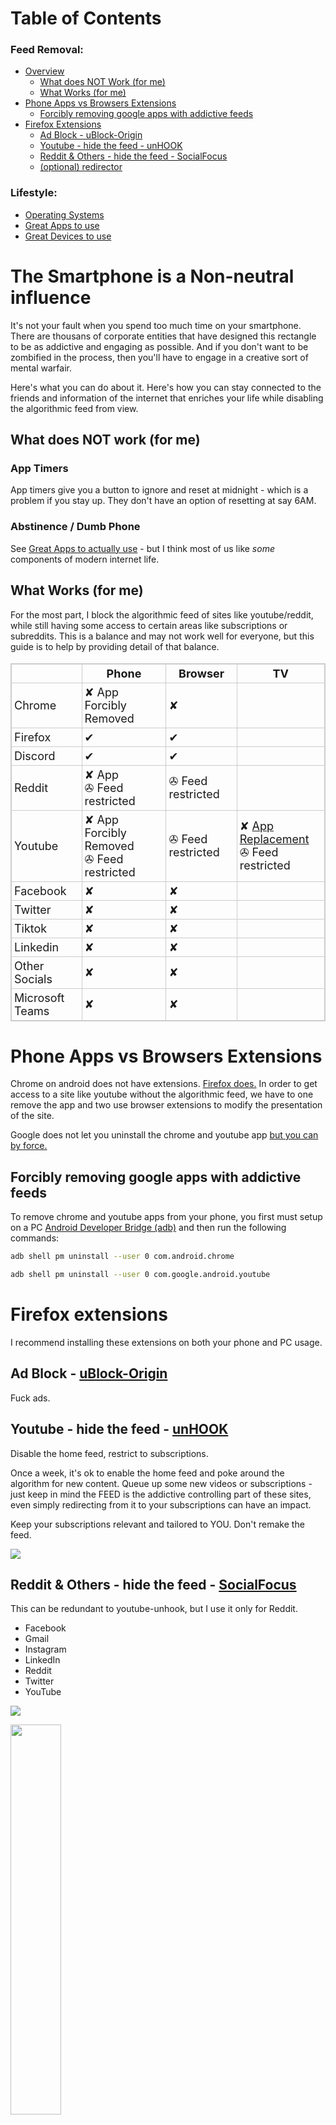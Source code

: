 # Table of Contents
### Feed Removal: 
- [Overview](#the-smartphone-is-a-non-neutral-influence)
    - [What does NOT Work (for me)](#what-does-not-work-for-me)
    - [What Works (for me)](#what-works-for-me)
- [Phone Apps vs Browsers Extensions](#phone-apps-vs-browsers-extensions)
    - [Forcibly removing google apps with addictive feeds](#removing-google-apps)
- [Firefox Extensions](#firefox-extensions)
    - [Ad Block - uBlock-Origin](#ad-block---ublock-origin)
    - [Youtube - hide the feed - unHOOK](#youtube---hide-the-feed---unhook)
    - [Reddit & Others - hide the feed - SocialFocus](#reddit--others---hide-the-feed---socialfocus)
    - [(optional) redirector](#optional-redirector)

### Lifestyle:
- [Operating Systems](#operating-system---ditching-windows)
- [Great Apps to use](#great-apps-to-actually-use)
- [Great Devices to use](#great-devices-to-use-that-arent-a-smartphone)

# The Smartphone is a Non-neutral influence

It's not your fault when you spend too much time on your smartphone. There are thousans of corporate entities that have designed this rectangle to be as addictive and engaging as possible. And if you don't want to be zombified in the process, then you'll have to engage in a creative sort of mental warfair. 

Here's what you can do about it. Here's how you can stay connected to the friends and information of the internet that enriches your life while disabling the algorithmic feed from view. 

## What does NOT work (for me)

### App Timers
App timers give you a button to ignore and reset at midnight - which is a problem if you stay up. They don't have an option of resetting at say 6AM. 

### Abstinence / Dumb Phone

See [Great Apps to actually use](#great-apps-to-actually-use) - but I think most of us like <i>some</i> components of modern internet life.

## What Works (for me)

For the most part, I block the algorithmic feed of sites like youtube/reddit, while still having some access to certain areas like subscriptions or subreddits. This is a balance and may not work well for everyone, but this guide is to help by providing detail of that balance.

<table style="font-size:18px; border-collapse: collapse; border: 1px solid #ccc;">
  <tr>
    <th style="border: 1px solid #ccc; padding: 4px;"></th>
    <th style="border: 1px solid #ccc; padding: 4px;">Phone</th>
    <th style="border: 1px solid #ccc; padding: 4px;">Browser</th>
    <th style="border: 1px solid #ccc; padding: 4px;">TV</th>
  </tr>
  <tr>
    <td style="border: 1px solid #ccc; padding: 4px;">Chrome</td>
    <td style="border: 1px solid #ccc; padding: 4px;">✘ App Forcibly Removed</td>
    <td style="border: 1px solid #ccc; padding: 4px;">✘</td>
    <td style="border: 1px solid #ccc; padding: 4px;"></td>
  </tr>
  <tr>
    <td style="border: 1px solid #ccc; padding: 4px;">Firefox</td>
    <td style="border: 1px solid #ccc; padding: 4px;">✔</td>
    <td style="border: 1px solid #ccc; padding: 4px;">✔</td>
    <td style="border: 1px solid #ccc; padding: 4px;"></td>
  </tr>
  <tr>
    <td style="border: 1px solid #ccc; padding: 4px;">Discord</td>
    <td style="border: 1px solid #ccc; padding: 4px;">✔</td>
    <td style="border: 1px solid #ccc; padding: 4px;">✔</td>
    <td style="border: 1px solid #ccc; padding: 4px;"></td>
  </tr>
  <tr>
    <td style="border: 1px solid #ccc; padding: 4px;">Reddit</td>
    <td style="border: 1px solid #ccc; padding: 4px;">✘ App<br/>✇ Feed restricted</td>
    <td style="border: 1px solid #ccc; padding: 4px;">✇ Feed restricted</td>
    <td style="border: 1px solid #ccc; padding: 4px;"></td>
  </tr>
  <tr>
    <td style="border: 1px solid #ccc; padding: 4px;">Youtube</td>
    <td style="border: 1px solid #ccc; padding: 4px;">✘ App Forcibly Removed<br/>✇ Feed restricted</td>
    <td style="border: 1px solid #ccc; padding: 4px;">✇ Feed restricted</td>
    <td style="border: 1px solid #ccc; padding: 4px;">✘ <a href="https://smarttubeapp.github.io/">App Replacement</a><br/>✇ Feed restricted</td>
  </tr>
  <tr>
    <td style="border: 1px solid #ccc; padding: 4px;">Facebook</td>
    <td style="border: 1px solid #ccc; padding: 4px;">✘</td>
    <td style="border: 1px solid #ccc; padding: 4px;">✘</td>
    <td style="border: 1px solid #ccc; padding: 4px;"></td>
  </tr>
  <tr>
    <td style="border: 1px solid #ccc; padding: 4px;">Twitter</td>
    <td style="border: 1px solid #ccc; padding: 4px;">✘</td>
    <td style="border: 1px solid #ccc; padding: 4px;">✘</td>
    <td style="border: 1px solid #ccc; padding: 4px;"></td>
  </tr>
  <tr>
    <td style="border: 1px solid #ccc; padding: 4px;">Tiktok</td>
    <td style="border: 1px solid #ccc; padding: 4px;">✘</td>
    <td style="border: 1px solid #ccc; padding: 4px;">✘</td>
    <td style="border: 1px solid #ccc; padding: 4px;"></td>
  </tr>
  <tr>
    <td style="border: 1px solid #ccc; padding: 4px;">Linkedin</td>
    <td style="border: 1px solid #ccc; padding: 4px;">✘</td>
    <td style="border: 1px solid #ccc; padding: 4px;">✘</td>
    <td style="border: 1px solid #ccc; padding: 4px;"></td>
  </tr>
  <tr>
    <td style="border: 1px solid #ccc; padding: 4px;">Other Socials</td>
    <td style="border: 1px solid #ccc; padding: 4px;">✘</td>
    <td style="border: 1px solid #ccc; padding: 4px;">✘</td>
    <td style="border: 1px solid #ccc; padding: 4px;"></td>
  </tr>
  <tr>
    <td style="border: 1px solid #ccc; padding: 4px;">Microsoft Teams</td>
    <td style="border: 1px solid #ccc; padding: 4px;">✘</td>
    <td style="border: 1px solid #ccc; padding: 4px;">✘</td>
    <td style="border: 1px solid #ccc; padding: 4px;"></td>
  </tr>
</table>


# Phone Apps vs Browsers Extensions

Chrome on android does not have extensions. <u>Firefox does.</u> In order to get access to a site like youtube without the algorithmic feed, we have to one remove the app and two use browser extensions to modify the presentation of the site.

Google does not let you uninstall the chrome and youtube app <u>but you can by force.</u>

## Forcibly removing google apps with addictive feeds

To remove chrome and youtube apps from your phone, you first must setup on a PC [Android Developer Bridge (adb)](https://developer.android.com/tools/adb) and then run the following commands:

```bash
adb shell pm uninstall --user 0 com.android.chrome

adb shell pm uninstall --user 0 com.google.android.youtube
```
# Firefox extensions

I recommend installing these extensions on both your phone and PC usage.

## Ad Block - [uBlock-Origin](https://github.com/gorhill/uBlock#ublock-origin)

Fuck ads.

## Youtube - hide the feed - [unHOOK](https://unhook.app/)

Disable the home feed, restrict to subscriptions.

Once a week, it's ok to enable the home feed and poke around the algorithm for new content. Queue up some new videos or subscriptions - just keep in mind the FEED is the addictive controlling part of these sites, even simply redirecting from it to your subscriptions can have an impact.

Keep your subscriptions relevant and tailored to YOU. Don't remake the feed.

![](../resources/unhook.png)

## Reddit & Others - hide the feed - [SocialFocus](https://socialfocus.app/)

This can be redundant to youtube-unhook, but I use it only for Reddit.

* Facebook
* Gmail
* Instagram
* LinkedIn
* Reddit
* Twitter
* YouTube

![](../resources/socialfocus_reddit.png)

<!-- ![](../resources/socialfocus_reddit_large.png) -->
<img src="../resources/socialfocus_reddit_large.png" style="width:40%;" />


## (optional) [Redirector](https://einaregilsson.com/redirector/)

If you find yourself navigating to undesirable pages like `r/politics`, consider making a rule to redirect you to somewhere else or a blank page.

# Operating System - ditching Windows

- [Fedora](https://fedoraproject.org/)
- [Debian](https://www.debian.org/)
- [Arch](https://archlinux.org/)

# GREAT APPS to actually use

## Android Launcher

### [Niagara Launcher](https://play.google.com/store/apps/details?id=bitpit.launcher&hl=en-US)
Just a nice homepage launcher that does let you hide apps, which can be a start or alternative if you don't want to use ADB to remove certain apps, but have friction in getting to them. 

## Reading
### [StoryGraph](https://thestorygraph.com/)
A way to track your reading. An excellent replacement to the amazon owned goodreads.

### [Libby / Overdrive](https://libbyapp.com)
Using your local library card, gain access to an impressive amount of audiobooks and ebooks.

### [Calibre ebook management (PC)](https://calibre-ebook.com/)
calibre is a powerful and easy to use e-book manager. 

### [mpv](https://mpv.io/)
commandline media player that will play files and youtube urls

## Gaming

### [Retroarch](https://www.retroarch.com/)
RetroArch is a frontend for emulators

# GREAT DEVICES to use that aren't a smartphone

## [Kobo e-readers](https://us.kobobooks.com/collections/eReaders)

Unlike amazon kindle's locked ecosystem, kobo lets you manage files via USB and supports modification with interfaces like [KOReader](https://koreader.rocks/)

## [Supernote 7"](https://supernote.com/)

Great for writing, not recommended for reading.

## Gaming Handhelds

<img src="../resources/handheld.jpg" style="width:50%;" />

### [Steam Deck](https://store.steampowered.com/steamdeck)
Running linux, a steam deck lets you play steam and non-steam games and is extremely customizable.

### 3DS

### [Miyoo Mini Plus](https://retrogamecorps.com/2022/05/15/miyoo-mini-v2-guide/)

### [Anbernic](https://retrogamecorps.com/2024/06/07/anbernic-rg35xx-family-starter-guide/) (rg34xx)

### [Retroid](https://www.goretroid.com/)